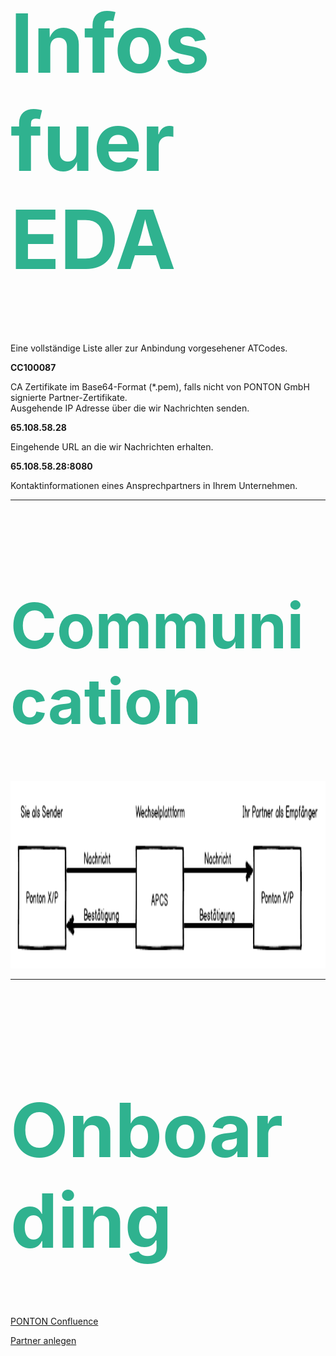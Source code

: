 <!-- Overview of Ethereum -->
<h1 style="color:rgb(47, 178, 143); font-size: 130px;">Infos fuer EDA</h1>

<section>
</section>


<section>

Eine vollständige Liste aller zur Anbindung vorgesehener AT­Codes.

**CC100087**
</section>

<section>
CA Zertifikate im Base64-Format (*.pem), falls nicht von PONTON GmbH signierte Partner-Zertifikate.
</section>


<section>
Ausgehende IP Adresse über die wir Nachrichten senden.

**65.108.58.28**
</section>

<section>
Eingehende URL an die wir Nachrichten erhalten.

**65.108.58.28:8080**
</section>

<section>
Kontaktinformationen eines Ansprechpartners in Ihrem Unternehmen.
</section>

---

<h1 style="color:rgb(47, 178, 143); font-size: 100px;">Communication</h1>

<img style="margin-right: 25px;" height="300" src="./images/Kommunikationswege%20-%20Wechselprozess%20ueber%20Messenger.png"/>



---


<h1 style="color:rgb(47, 178, 143); font-size: 120px;">Onboarding</h1>


[PONTON Confluence](https://confluence.ponton.de/display/OESD/Schnelleinstieg+-+KEP+Betreiber)

[Partner anlegen](https://confluence.ponton.de/display/OESD/Lokale+Partner+anlegen)